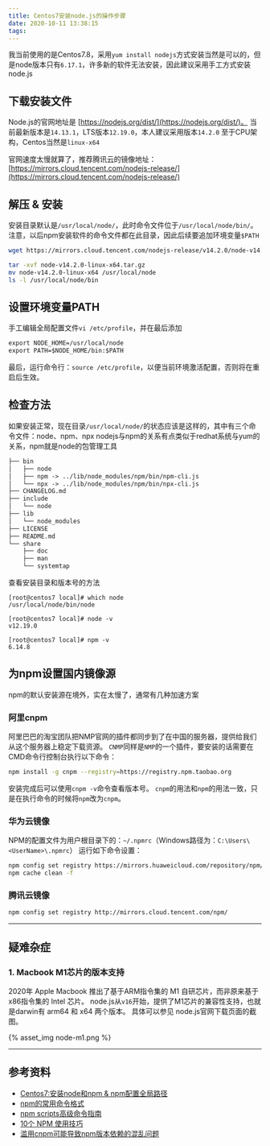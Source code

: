 ```yaml
---
title: Centos7安装node.js的操作步骤
date: 2020-10-11 13:38:15
tags:
---
```


我当前使用的是Centos7.8，采用`yum install nodejs`方式安装当然是可以的，但是node版本只有`6.17.1`，许多新的软件无法安装，因此建议采用手工方式安装node.js

## 下载安装文件

Node.js的官网地址是 [https://nodejs.org/dist/](https://nodejs.org/dist/)。
当前最新版本是`14.13.1`，LTS版本`12.19.0`，本人建议采用版本`14.2.0`
至于CPU架构，Centos当然是`linux-x64`

官网速度太慢就算了，推荐腾讯云的镜像地址：[https://mirrors.cloud.tencent.com/nodejs-release/](https://mirrors.cloud.tencent.com/nodejs-release/)

## 解压 & 安装

安装目录默认是`/usr/local/node/`，此时命令文件位于`/usr/local/node/bin/`。
注意，以后npm安装软件的命令文件都在此目录，因此后续要追加环境变量`$PATH`

``` bash
wget https://mirrors.cloud.tencent.com/nodejs-release/v14.2.0/node-v14.2.0-linux-x64.tar.gz

tar -xvf node-v14.2.0-linux-x64.tar.gz
mv node-v14.2.0-linux-x64 /usr/local/node
ls -l /usr/local/node/bin
```

## 设置环境变量PATH

手工编辑全局配置文件`vi /etc/profile`，并在最后添加

``` txt
export NODE_HOME=/usr/local/node
export PATH=$NODE_HOME/bin:$PATH
```

最后，运行命令行：`source /etc/profile`，以便当前环境激活配置，否则将在重启后生效。

## 检查方法

如果安装正常，现在目录`/usr/local/node/`的状态应该是这样的，其中有三个命令文件：node、npm、npx
nodejs与npm的关系有点类似于redhat系统与yum的关系，npm就是node的包管理工具

``` txt
├── bin
│   ├── node
│   ├── npm -> ../lib/node_modules/npm/bin/npm-cli.js
│   └── npx -> ../lib/node_modules/npm/bin/npx-cli.js
├── CHANGELOG.md
├── include
│   └── node
├── lib
│   └── node_modules
├── LICENSE
├── README.md
└── share
    ├── doc
    ├── man
    └── systemtap
```

查看安装目录和版本号的方法

``` console
[root@centos7 local]# which node
/usr/local/node/bin/node

[root@centos7 local]# node -v
v12.19.0

[root@centos7 local]# npm -v
6.14.8
```

## 为npm设置国内镜像源

npm的默认安装源在境外，实在太慢了，通常有几种加速方案

### 阿里cnpm

阿里巴巴的淘宝团队把NMP官网的插件都同步到了在中国的服务器，提供给我们从这个服务器上稳定下载资源。
`CNMP`同样是`NMP`的一个插件，要安装的话需要在CMD命令行控制台执行以下命令：

``` bash
npm install -g cnpm --registry=https://registry.npm.taobao.org
```

安装完成后可以使用`cnpm -v`命令查看版本号。
`cnpm`的用法和`npm`的用法一致，只是在执行命令的时候将`npm`改为`cnpm`。

### 华为云镜像

NPM的配置文件为用户根目录下的：`~/.npmrc`（Windows路径为：`C:\Users\<UserName>\.npmrc`）
运行如下命令设置：

``` bash
npm config set registry https://mirrors.huaweicloud.com/repository/npm/
npm cache clean -f
```

### 腾讯云镜像

``` bash
npm config set registry http://mirrors.cloud.tencent.com/npm/
```

---

## 疑难杂症

### 1. Macbook M1芯片的版本支持

2020年 Apple Macbook 推出了基于ARM指令集的 M1 自研芯片，而非原来基于x86指令集的 Intel 芯片。
node.js从`v16`开始，提供了M1芯片的兼容性支持，也就是darwin有 arm64 和 x64 两个版本。
具体可以参见 node.js官网下载页面的截图。

{% asset_img node-m1.png %}

---

## 参考资料

- [Centos7:安装node和npm & npm配置全局路径](https://my.oschina.net/cqyj/blog/3016118)
- [npm的常用命令格式](https://segmentfault.com/a/1190000012099112)
- [npm scripts高级命令指南](https://www.ruanyifeng.com/blog/2016/10/npm_scripts.html)
- [10个 NPM 使用技巧](https://www.techug.com/post/10-npm-tips-and-tricks.html)
- [滥用cnpm可能导致npm版本依赖的混乱问题](http://www.skyjia.com/2017/05/05/npm-error-extraneous/)

